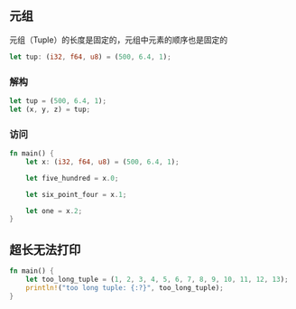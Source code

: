 ## 元组

元组（Tuple）的长度是固定的，元组中元素的顺序也是固定的

```rust
let tup: (i32, f64, u8) = (500, 6.4, 1);
```

### 解构

```rust
let tup = (500, 6.4, 1);
let (x, y, z) = tup;
```

### 访问

```rust
fn main() {
    let x: (i32, f64, u8) = (500, 6.4, 1);

    let five_hundred = x.0;

    let six_point_four = x.1;

    let one = x.2;
}
```

## 超长无法打印

```rust
fn main() {
    let too_long_tuple = (1, 2, 3, 4, 5, 6, 7, 8, 9, 10, 11, 12, 13);
    println!("too long tuple: {:?}", too_long_tuple);
}
```
